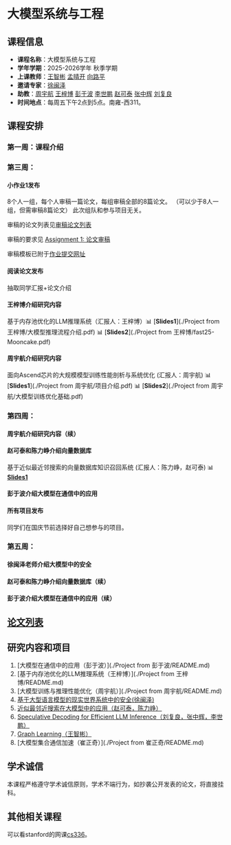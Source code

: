 
# 大模型系统与工程

## 课程信息
- **课程名称**：大模型系统与工程
- **学年学期**：2025-2026学年 秋季学期
- **上课教师**：[王智彬](https://wzbxpy.github.io/) [孟晴开]() [向路平]()
- **邀请专家**：[徐闽泽]()
- **助教**：[周宇航](https://njuzyh.github.io/) [王梓博](https://wangzb.site/) [彭于波]() [李世鹏]() [赵可泰]() [张中辉]() [刘复良]()
- **时间地点**：每周五下午2点到5点。南雍-西311。

<!-- ## 课程目标
- **开发能力**：了解并掌握一种开源的大模型系统，并且有能力在之上进行二次开发和应用。
- **科研能力**：通过参与老师，博士的研究工作，提升自己的科研能力。
- **表达能力**：通过参与论文撰写，分享相关工作（包括制作PPT），提升自己的表达能力。
- **项目经验**：参与并完成一个大模型项目，投稿，甚至发表相关论文。 -->



## 课程安排

### 第一周：课程介绍

### 第三周：
#### 小作业1发布
8个人一组，每个人审稿一篇论文，每组审稿全部的8篇论文。
（可以少于8人一组，但需审稿8篇论文）
此次组队和参与项目无关。

审稿的论文列表见[审稿论文列表](homework1/paperlist.md)

审稿的要求见 [Assignment 1: 论文审稿](homework1/readme.md)

审稿模板已附于[作业提交网址](https://table.nju.edu.cn/dtable/forms/267ab5a3-5e36-4b09-970a-4f3ab4bc314d/)

#### 阅读论文发布
抽取同学汇报+论文介绍


#### 王梓博介绍研究内容
基于内存池优化的LLM推理系统（汇报人：王梓博）📊 [**Slides1**](./Project from 王梓博/大模型推理流程介绍.pdf) 📊 [**Slides2**](./Project from 王梓博/fast25-Mooncake.pdf)

#### 周宇航介绍研究内容
面向Ascend芯片的大规模模型训练性能剖析与系统优化 (汇报人：周宇航) 📊 [**Slides1**](./Project from 周宇航/项目介绍.pdf) 📊 [**Slides2**](./Project from 周宇航/大模型训练优化基础.pdf)

### 第四周：

#### 周宇航介绍研究内容（续）

#### 赵可泰和陈力峥介绍向量数据库
基于近似最近邻搜索的向量数据库知识召回系统 (汇报人：陈力峥，赵可泰) 📊 [**Slides1**](./Project-ANNS-and-LLM/ANNS_Introduction.pdf)

#### 彭于波介绍大模型在通信中的应用

#### 所有项目发布
同学们在国庆节前选择好自己想参与的项目。

### 第五周：

#### 徐闽泽老师介绍大模型中的安全

#### 赵可泰和陈力峥介绍向量数据库（续）

#### 彭于波介绍大模型在通信中的应用（续）

<!-- ## 课程目录
得有课程目录，然后每节课有课程内容介绍，课程ppt，这节课相应的可选大项目，而不是这种实验的形式。

1.	课程导论与大语言模型发展概况（6学时）**王梓博** 大模型系统在企业界学术界的关注+各个方向的简介（1节课），Transformer（梓博）+MoE+Mamba（中辉）（1节课）
3.	LLM训练系统，模型并行，参数卸载技术（9学时）**周宇航** 训练原理forward/backward+框架（教同学怎么用），并行策略（**中辉辅助一下EP**），参数卸载（**梓博**）
4.  KV cache与推理优化（3学时）**王梓博** KV cache的原理，cache管理
4.	基于多卡的LLM推理与系统部署（6学时）**李世鹏+洪泽涛** vllm介绍，推理优化最近工作
5.	基于单卡外存的LLM推理系统（6学时）**张中辉** 
6.	RAG与外部知识集成系统（6学时）**赵可泰+夏浩然**
7.  其他的工作 （6学时）diffusion model+GPU triton介绍 **宁锐**
8.	大模型系统工程实践+答辩（6学时）

参考lesson 1的格式 -->

## [论文列表](paper_list.md)


## 研究内容和项目
1. [大模型在通信中的应用（彭于波）](./Project from 彭于波/README.md)
2. [基于内存池优化的LLM推理系统（王梓博）](./Project from 王梓博/README.md)
3. [大模型训练与推理性能优化（周宇航）](./Project from 周宇航/README.md)
4. [基于大型语言模型的现实世界系统中的安全(徐闽泽)](./Project-Security%20and%20Privacy%20in%20Real-world%20LLM-Based%20Systems/)
5. [近似最邻近搜索在大模型中的应用（赵可泰，陈力峥）](./Project-ANNS-and-LLM/README.md)
6. [Speculative Decoding for Efficient LLM Inference（刘复良，张中辉，李世鹏）](./Project-Speculative-Decoding-for-Efficient-LLM-Inference/README.md)
7. [Graph Learning（王智彬）](./Project-Graph-Learning/README.md)
8. [大模型集合通信加速（崔正奇）](./Project from 崔正奇/README.md)


## 学术诚信
本课程严格遵守学术诚信原则，学术不端行为，如抄袭公开发表的论文，将直接挂科。

## 其他相关课程
可以看stanford的网课[cs336](https://stanford-cs336.github.io/spring2025/)。